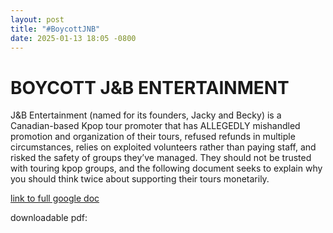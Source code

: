 ```yaml
---
layout: post
title: "#BoycottJNB"
date: 2025-01-13 18:05 -0800
---
```


# BOYCOTT J&B ENTERTAINMENT

J&B Entertainment (named for its founders, Jacky and Becky) is a
Canadian-based Kpop tour promoter that has ALLEGEDLY
mishandled promotion and organization of their tours, refused refunds
in multiple circumstances, relies on exploited volunteers rather than
paying staff, and risked the safety of groups they’ve managed. They
should not be trusted with touring kpop groups, and the following document
seeks to explain why you should think twice about supporting their
tours monetarily.

[link to full google doc](https://docs.google.com/document/d/1fpZujbcalgjmQAzyG8Kq7GfbPWQUfxDwUIA-JKLXxfc/edit?usp=sharing)

downloadable pdf:
<object data="{{ site.url }}{{ site.baseurl }}/assets/pdf/boycottjnb.pdf" width="1000" height="1000" type="application/pdf"></object>
